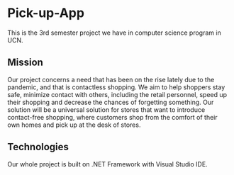 # Pick-up-App
This is the 3rd semester project we have in computer science program in UCN.


## Mission 
Our project concerns a need that has been on the rise lately due to the pandemic, and that is contactless shopping. We aim to help shoppers stay safe, minimize contact with others, including the retail personnel, speed up their shopping and decrease the chances of forgetting something. Our solution will be a universal solution for stores that want to introduce contact-free shopping, where customers shop from the comfort of their own homes and pick up at the desk of stores. 

## Technologies 
Our whole project is built on .NET Framework with Visual Studio IDE. 
